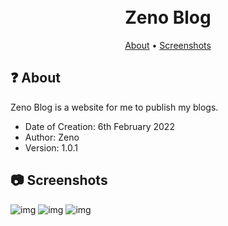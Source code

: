 <h1 align="center">
  <br>
  Zeno Blog
  <br>
</h1>

<p align="center">
  <a href="#-about">About</a>
  •
  <a href="#-screenshots">Screenshots</a>
</p>

## ❓ About
Zeno Blog is a website for me to publish my blogs.
- Date of Creation: 6th February 2022
- Author: Zeno
- Version: 1.0.1

## 📷 Screenshots
![img](https://i.imgur.com/uu6KyHa.png)
![img](https://i.imgur.com/BJylMlT.png)
![img](https://i.imgur.com/fQAXct9.png)
